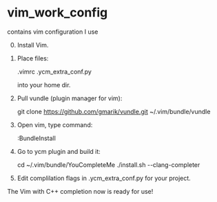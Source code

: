 vim_work_config
===============

contains vim configuration I use

0) Install Vim.

1) Place files:

    .vimrc
    .ycm_extra_conf.py
    
   into your home dir.

2) Pull vundle (plugin manager for vim):

    git clone https://github.com/gmarik/vundle.git ~/.vim/bundle/vundle
    
3) Open vim, type command:

    :BundleInstall
    
4) Go to ycm plugin and build it:

    cd ~/.vim/bundle/YouCompleteMe
    ./install.sh --clang-completer
    
5) Edit complilation flags in .ycm_extra_conf.py for your project.


The Vim with C++ completion now is ready for use!
